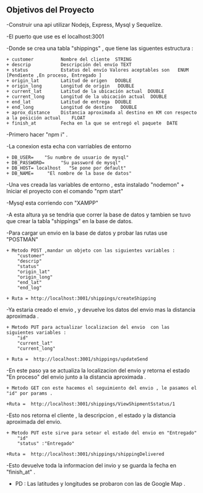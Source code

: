 ## Objetivos del Proyecto

-Construir una api utilizar Nodejs, Express, Mysql y Sequelize.

-El puerto que use es el localhost:3001

-Donde se crea una tabla "shippings" , que tiene las siguentes estructura :

    + customer          Nombre del cliente  STRING
    + descrip           Descripción del envío TEXT
    + status            Estatus del envío Valores aceptables son   ENUM [Pendiente ,En proceso, Entregado ]
    + origin_lat        Latitud de origen   DOUBLE
    + origin_long       Longitud de origin   DOUBLE
    + current_lat       Latitud de la ubicación actual  DOUBLE
    + current_long      Longitud de la ubicación actual  DOUBLE
    + end_lat           Latitud de entrega  DOUBLE
    + end_long          Longitud de destino   DOUBLE
    + aprox_distance    Distancia aproximada al destino en KM con respecto a la posición actual    FLOAT
    + finish_at         Fecha en la que se entregó el paquete  DATE
    
-Primero hacer "npm i" .

-La conexion esta echa con varriables de entorno

    + DB_USER=    "Su numbre de usuario de mysql"
    + DB_PASSWORD=      "Su password de mysql"
    + DB_HOST= localhost   "Se pone por default"
    + DB_NAME=     "El nombre de la base de datos"

-Una ves creada las variables de entorno , esta instalado "nodemon" + Iniciar el proyecto con el comando "npm start"

-Mysql esta corriendo con "XAMPP"

-A esta altura ya se tendria que correr la base de datos y tambien se tuvo que crear la tabla "shippings" en la base de datos.

-Para cargar un envio en la base de datos y probar las rutas use "POSTMAN"

    + Metodo POST ,mandar un objeto con las siguientes variables :
        "customer"
        "descrip"
        "status"
        "origin_lat"
        "origin_long"
        "end_lat"
        "end_log"

    + Ruta = http://localhost:3001/shippings/createShipping

 -Ya estaria creado el envio , y devuelve los datos del envio mas la distancia aproximada .
   

    + Metodo PUT para actualizar localizacion del envio  con las siguientes variables :
        "id"
        "current_lat"
        "current_long"

    + Ruta =  http://localhost:3001/shippings/updateSend

 -En este paso ya se actualiza la localizacion del envio y retorna el estado "En proceso" del envio junto a la distancia aproximada .
    

    + Metodo GET con este hacemos el seguimiento del envio , le pasamos el "id" por params .

    +Ruta =  http://localhost:3001/shippings/ViewShipmentSstatus/1

 -Esto nos retorna el cliente , la descripcion , el estado y la distancia aproximada del envio.
    

    + Metodo PUT este sirve para setear el estado del envio en "Entregado"
        "id"
        "status" :"Entregado"

    +Ruta =  http://localhost:3001/shippings/shippingDelivered

 -Esto devuelve toda la informacion del invio y se guarda la fecha en  "finish_at" .

- PD : Las latitudes y longitudes se probaron con las de Google Map .
